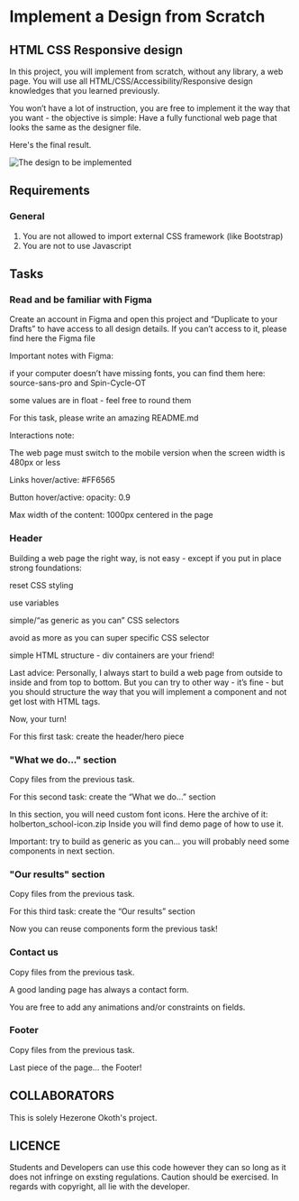 # Implement a Design from Scratch

## HTML CSS Responsive design

In this project, you will implement from scratch, without any library, a web page. You will use all HTML/CSS/Accessibility/Responsive design knowledges that you learned previously.

You won’t have a lot of instruction, you are free to implement it the way that you want - the objective is simple: Have a fully functional web page that looks the same as the designer file.

Here's the final result.

![The design to be implemented](60df485eb772ecbad54a.jpg)

## Requirements

### General

1. You are not allowed to import external CSS framework (like Bootstrap)
2. You are not to use Javascript

## Tasks

### Read and be familiar with Figma

Create an account in Figma and open this project and “Duplicate to your Drafts” to have access to all design details.
If you can’t access to it, please find here the Figma file

Important notes with Figma:

if your computer doesn’t have missing fonts, you can find them here: source-sans-pro and Spin-Cycle-OT

some values are in float - feel free to round them

For this task, please write an amazing README.md

Interactions note:

The web page must switch to the mobile version when the screen width is 480px or less

Links hover/active: #FF6565

Button hover/active: opacity: 0.9

Max width of the content: 1000px centered in the page

### Header

Building a web page the right way, is not easy - except if you put in place strong foundations:

reset CSS styling

use variables

simple/“as generic as you can” CSS selectors

avoid as more as you can super specific CSS selector

simple HTML structure - div containers are your friend!

Last advice: Personally, I always start to build a web page from outside to inside and from top to bottom. But you can try to other way - it’s fine - but you should structure the way that you will implement a component and not get lost with HTML tags.

Now, your turn!

For this first task: create the header/hero piece

### "What we do..." section

Copy files from the previous task.

For this second task: create the “What we do…” section

In this section, you will need custom font icons. Here the archive of it: holberton_school-icon.zip Inside you will find demo page of how to use it.

Important: try to build as generic as you can… you will probably need some components in next section.

### "Our results" section

Copy files from the previous task.

For this third task: create the “Our results” section

Now you can reuse components form the previous task!

### Contact us

Copy files from the previous task.

A good landing page has always a contact form.

You are free to add any animations and/or constraints on fields.

### Footer

Copy files from the previous task.

Last piece of the page… the Footer!

## COLLABORATORS

This is solely Hezerone Okoth's project.

## LICENCE

Students and Developers can use this code however they can so long as it does not infringe on exsting regulations. Caution should be exercised.
In regards with copyright, all lie with the developer.
